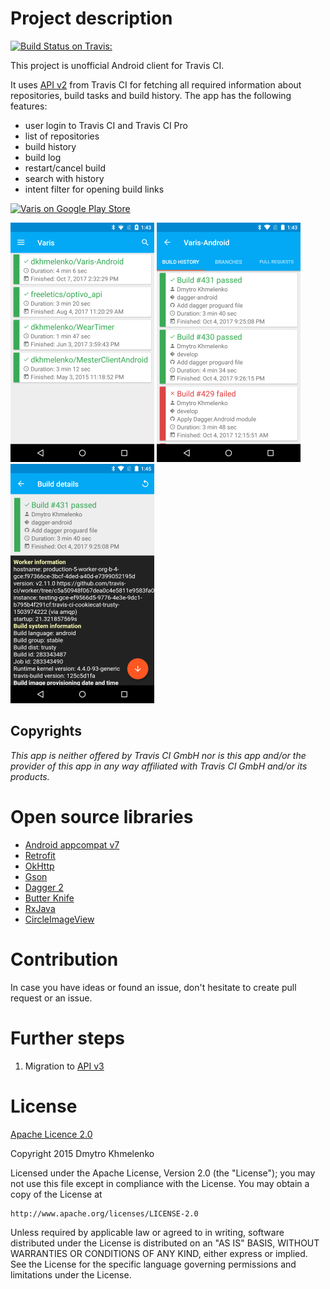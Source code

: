# Project description
[![Build Status on Travis:](https://travis-ci.org/dkhmelenko/Varis-Android.svg?branch=master)](https://travis-ci.org/dkhmelenko/Varis-Android)

This project is unofficial Android client for Travis CI. 

It uses [API v2](http://docs.travis-ci.com/api/#overview) from Travis CI for fetching all required information about repositories, build tasks and build history.
The app has the following features:
- user login to Travis CI and Travis CI Pro
- list of repositories
- build history
- build log
- restart/cancel build
- search with history
- intent filter for opening build links

[![Varis on Google Play Store](/screenshots/google-play-badge.png)](https://play.google.com/store/apps/details?id=com.khmelenko.lab.varis)

![Repositories list](/screenshots/main_screen.png)    ![Build history](/screenshots/build_history.png)    ![Build Details](/screenshots/build_details.png)

## Copyrights
*This app is neither offered by Travis CI GmbH nor is this app and/or the provider of this app in any way affiliated with Travis CI GmbH and/or its products.*

# Open source libraries
- [Android appcompat v7](https://github.com/android/platform_frameworks_support/tree/master/v7/appcompat)
- [Retrofit](https://github.com/square/retrofit)
- [OkHttp](https://github.com/square/okhttp)
- [Gson](https://code.google.com/p/google-gson/)
- [Dagger 2](https://github.com/google/dagger)
- [Butter Knife](http://jakewharton.github.io/butterknife/)
- [RxJava](https://github.com/ReactiveX/RxJava)
- [CircleImageView](https://github.com/hdodenhof/CircleImageView)
 
# Contribution
In case you have ideas or found an issue, don't hesitate to create pull request or an issue.

# Further steps
1. Migration to [API v3](https://docs.travis-ci.com/user/triggering-builds)

# License

[Apache Licence 2.0](http://www.apache.org/licenses/LICENSE-2.0)

Copyright 2015 Dmytro Khmelenko

Licensed under the Apache License, Version 2.0 (the "License");
you may not use this file except in compliance with the License.
You may obtain a copy of the License at

    http://www.apache.org/licenses/LICENSE-2.0

Unless required by applicable law or agreed to in writing, software
distributed under the License is distributed on an "AS IS" BASIS,
WITHOUT WARRANTIES OR CONDITIONS OF ANY KIND, either express or implied.
See the License for the specific language governing permissions and
limitations under the License.
